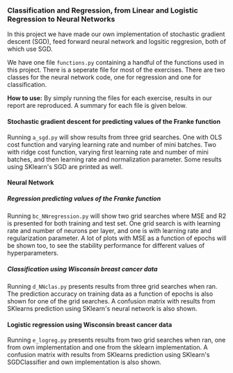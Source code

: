 ### Classification and Regression, from Linear and Logistic Regression to Neural Networks
In this project we have made our own implementation of stochastic gradient descent (SGD), feed forward neural network and logsitic reggresion, both of which use SGD.

We have one file `functions.py` containing a handful of the functions used in this project.
There is a seperate file for most of the exercises. There are two classes for the neural network code,
one for regression and one for classification.

**How to use:**
By simply running the files for each exercise, results in our report are reproduced. A summary for each file is given below.

#### Stochastic gradient descent for predicting values of the Franke function

Running `a_sgd.py` will show results from three grid searches. One with OLS cost function and varying learning rate and number of mini batches. Two with ridge cost function, varying first learning rate and number of mini batches, and then learning rate and normalization parameter. Some results using SKlearn's SGD are printed as well.

#### Neural Network

##### Regression predicting values of the Franke function
Running `bc_NNregression.py` will show two grid searches where MSE and R2 is presented for both training and test set.
One grid search is with learning rate and number of neurons per layer, and one is with learning rate and regularization parameter.
A lot of plots with MSE as a function of epochs will be shown too, to see the stability performance for different values of hyperparameters.
##### Classification using Wisconsin breast cancer data
Running `d_NNclas.py` presents results from three grid searches when ran.
The prediction accuracy on training data as a function of epochs is also shown for one of the grid searches.
A confusion matrix with results from SKlearns prediction using SKlearn's neural network is also shown.

#### Logistic regression using Wisconsin breast cancer data
Running `e_logreg.py` presents results from two grid searches when ran, one from own implementation and one from the sklearn implementation.
A confusion matrix with results from SKlearns prediction using SKlearn's SGDClassifier and own implementation is also shown.